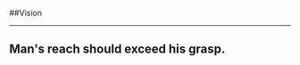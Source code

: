 <!-- .slide: data-background="resources/footer.svg" data-background-size="contain" data-background-position="bottom"  -->

##Vision
- - -
## **Man's reach should exceed his grasp.**   <!-- .element: class="fragment"; style="color:maroon" -->

<aside class="notes">
</aside>

<br/>
<br/>
<br/>
<br/>
<br/>
<br/>
<br/>
<br/>
<br/>
<br/>
<br/>
<br/>
<br/>
<br/>
<br/>
<br/>
<br/>
<br/>
<br/>
<br/>
<br/>
<br/>
<br/>
